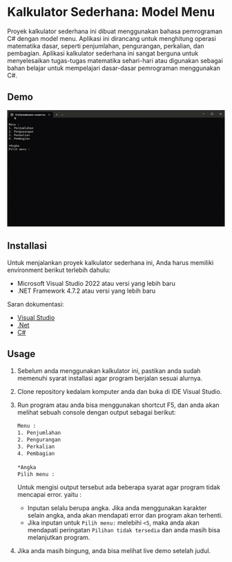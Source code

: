 # Kalkulator Sederhana: Model Menu
Proyek kalkulator sederhana ini dibuat menggunakan bahasa pemrograman C# dengan model menu. Aplikasi ini dirancang untuk menghitung operasi matematika dasar, seperti penjumlahan, pengurangan, perkalian, dan pembagian. Aplikasi kalkulator sederhana ini sangat berguna untuk menyelesaikan tugas-tugas matematika sehari-hari atau digunakan sebagai bahan belajar untuk mempelajari dasar-dasar pemrograman menggunakan C#. 

## Demo
![](https://github.com/sulthonaw/kalkulator-model-menu/blob/main/assets/D__titip_kalkulator-model-menu_bin_Debug_net7.0_KalkulatorSederhanaCase1.exe-2023-03-20-10-59-41.gif)

## Installasi 
Untuk menjalankan proyek kalkulator sederhana ini, Anda harus memiliki environment berikut terlebih dahulu:
- Microsoft Visual Studio 2022 atau versi yang lebih baru
- .NET Framework 4.7.2 atau versi yang lebih baru

Saran dokumentasi:
- [Visual Studio](https://visualstudio.microsoft.com/)
- [.Net](https://dotnet.microsoft.com/en-us/)
- [C#](https://learn.microsoft.com/en-us/dotnet/csharp/)

## Usage
1. Sebelum anda menggunakan kalkulator ini, pastikan anda sudah memenuhi syarat installasi agar program berjalan sesuai alurnya.
2. Clone repository kedalam komputer anda dan buka di IDE Visual Studio.
3. Run program atau anda bisa menggunakan shortcut F5, dan anda akan melihat sebuah console dengan output sebagai berikut:

    ```
    Menu :
    1. Penjumlahan 
    2. Pengurangan 
    3. Perkalian   
    4. Pembagian   

    *Angka       
    Pilih menu : 
    ```
    
    Untuk mengisi output tersebut ada beberapa syarat agar program tidak mencapai error. yaitu :
    - Inputan selalu berupa angka. Jika anda menggunakan karakter selain angka, anda akan mendapati error dan program akan terhenti.
    - Jika inputan untuk `Pilih menu:` melebihi `<5`, maka anda akan mendapati peringatan `Pilihan tidak tersedia` dan anda masih bisa melanjutkan program.
4. Jika anda masih bingung, anda bisa melihat live demo setelah judul.
